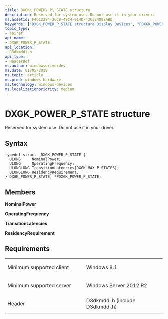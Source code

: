```yaml
---
title: DXGK\_POWER\_P\_STATE structure
description: Reserved for system use. Do not use it in your driver.
ms.assetid: F4612284-36C8-49C4-914D-43C32489EABD
keywords: ["DXGK_POWER_P_STATE structure Display Devices", "PDXGK_POWER_P_STATE structure pointer Display Devices"]
topic_type:
- apiref
api_name:
- DXGK_POWER_P_STATE
api_location:
- D3dkmddi.h
api_type:
- HeaderDef
ms.author: windowsdriverdev
ms.date: 01/05/2018
ms.topic: article
ms.prod: windows-hardware
ms.technology: windows-devices
ms.localizationpriority: medium
---
```


# DXGK\_POWER\_P\_STATE structure


Reserved for system use. Do not use it in your driver.

Syntax
------

```ManagedCPlusPlus
typedef struct _DXGK_POWER_P_STATE {
  ULONG     NominalPower;
  ULONG     OperatingFrequency;
  ULONGLONG TransitionLatencies[DXGK_MAX_P_STATES];
  ULONGLONG ResidencyRequirement;
} DXGK_POWER_P_STATE, *PDXGK_POWER_P_STATE;
```

Members
-------

**NominalPower**

**OperatingFrequency**

**TransitionLatencies**

**ResidencyRequirement**

Requirements
------------

<table>
<colgroup>
<col width="50%" />
<col width="50%" />
</colgroup>
<tbody>
<tr class="odd">
<td align="left"><p>Minimum supported client</p></td>
<td align="left"><p>Windows 8.1</p></td>
</tr>
<tr class="even">
<td align="left"><p>Minimum supported server</p></td>
<td align="left"><p>Windows Server 2012 R2</p></td>
</tr>
<tr class="odd">
<td align="left"><p>Header</p></td>
<td align="left">D3dkmddi.h (include D3dkmddi.h)</td>
</tr>
</tbody>
</table>

 

 





